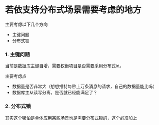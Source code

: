 # 若依支持分布式场景需要考虑的地方

主要考虑以下几个方向

- 主键问题
- 分布式锁

### 1. 主键问题

当前是数据库主键自增，需要权衡项目是否需要采用分布式id。

主要考虑点

- 数据量是否非常大（想想推特每秒上万条消息的请求，自己的数据量能比吗）
- 数据库主从读写分离，是否就已经能满足了？

### 2. 分布式锁

其实这个哪怕是单体应用某些场景也是需要分布式锁的，这个必须加上